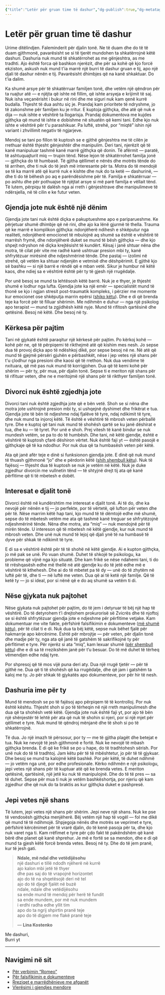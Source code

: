 ```yaml
---
{"title":"Letër për gruan time të dashur","dg-publish":true,"dg-metatags":null,"dg-home":null,"permalink":"/shaip-zuberaj/leter-per-gruan-time-te-dashur/","dgPassFrontmatter":true,"noteIcon":""}
---
```



# Letër për gruan time të dashur

Urime ditëlindjen. Faleminderit për djalin tonë. Ne të duam dhe do të të duam gjithmonë, pavarësisht se si të tjerët mundohen ta shkatërrojnë këtë dashuri. Dashuria nuk mund të shkatërrohet as me gënjeshtra, as me tradhti. Ajo është forca që bashkon njerëzit, dhe për sa kohë që kjo forcë ekziston, askush nuk mund t'ia marrë një burri të dashur gruan e tij, apo një djali të dashur nënën e tij. Pavarësisht dhimbjes që na kanë shkaktuar. Do t'ia dalim.

Ka shumë arsye për të shkatërruar familjen tonë, dhe vetëm një qëndron për ta ruajtur atë — e njëjta që ishte në fillim, që ishte arsyeja e krijimit të saj. Nuk isha veçanërisht i bukur në rini dhe me siguri nuk kam qenë kurrë budalla. Thjesht të dua ashtu siç je. Prandaj kam prioritete të ndryshme, jo të zakonshme për familjen ku je rritur. E kuptoja gjithçka, dhe atë që nuk e dija — nuk ishte e vështirë ta llogarisja. Prandaj dokumentova me kujdes gjithçka që mund të ishte e dobishme në situatën që kemi tani. Edhe kjo nuk ishte e vështirë për t'u parashikuar. Pa luftë, strehë, por “miqtë” ishin një variant i zhvillimit negativ të ngjarjeve.

Mendoj se tani po fillon të kuptosh se e gjithë gënjeshtra me të cilën je rrethuar është thjesht gënjeshtër dhe manipulim. Deri tani, njerëzit që të kanë manipuluar tashmë kanë marrë gjithçka që donin. Të afërmit — paratë, të ashtuquajturit miq — trupin tënd. Nëse lejon të shkatërrohet familja jonë — gjithçka do të humbasë. Të gjitha qëllimet e nënës dhe motrës tënde do të arrihen, dhe ti nuk do të jesh më interesante për ta. Motra do të mendojë se të ka marrë atë që kurrë nuk e kishte dhe nuk do ta ketë — dashurinë, — dhe ti do të bëhesh po aq e parëndësishme për të. Familja e shkatërruar — po ashtu dhe për pothuajse të njëjtat arsye si më parë familja e vëllait tënd. Të lutem, përpiqu të dalësh nga ai rreth i gënjeshtrave dhe manipulimeve të ndërsjella, në të cilin e ke futur veten.

## Gjendja jote nuk është një dënim

Gjendja jote tani nuk është diçka e pakuptueshme apo e pariparueshme. Ke përjetuar shumë dhimbje që në rini, dhe ajo ka lënë gjurmë të thella. Trauma që ke marrë e komplikon gjithçka: ndonjëherë ndihesh e shkëputur nga realiteti, ndonjëherë emocionet të mbulojnë aq shumë sa është e vështirë të marrësh frymë, dhe ndonjëherë duket se mund të bësh gjithçka — dhe kjo shpejt ndryshon në diçka krejtësisht të kundërt. Kësaj i janë shtuar nëna dhe motra, të cilat për vite me radhë kanë ushtruar presion mbi ty, kanë shfrytëzuar mirësinë dhe ndjeshmërinë tënde. Dhe pastaj — izolimi në strehë, që vetëm ka shtuar ndjenjën e vetmisë dhe dëshpërimit. E gjithë kjo së bashku — si një barrë e rëndë që e mban vetë. Sikur je humbur në këtë kaos, dhe ndiej sa e vështirë është për ty të gjesh një rrugëdalje.

Por unë besoj se mund ta lehtësosh këtë barrë. Nuk je e thyer, je thjesht shumë e lodhur nga lufta. Gjendja jote ka një emër — specialistët mund të thonë se kjo i ngjan stresit post-traumatik kompleks, i përzier me momente kur emocionet ose shkëputja marrin epërsi ([shiko këtu](https://exodus.pp.ua/poperednya-psihiatrichna-oczinka-pacziyentki-z-pidozroyu-na-ptsr-prl-ta-disocziacziyu/)). Dhe e di që brenda teje ka forcë për të filluar shërimin. Me ndihmën e duhur — nga një psikolog apo terapist — mund ta zgjidhësh këtë nyje. Mund të rifitosh qartësinë dhe qetësinë. Besoj në këtë. Dhe besoj në ty.

## Kërkesa për pajtim

Tani në gjykatë është paraqitur një kërkesë për pajtim. Po kërkoj kohë — kohë për ne, që të përpiqemi të rikthejmë atë që kishim mes nesh. Jo sepse dua të provoj diçka apo të ndëshkoj dikë, por sepse besoj në ne. Në atë që mund të gjejmë përsëri gjuhën e përbashkët, nëse i jep vetes një shans për t'u çlodhur nga presioni dhe kaosi që të rrethon. Nuk dua vendime të nxituara, që më pas nuk mund të korrigjohen. Dua që të kemi kohë për shërim — për ty, për mua, për djalin tonë. Sepse ti e meriton një shans për të rifituar veten, dhe ne e meritojmë një shans për të rikthyer familjen tonë.

## Divorci nuk është zgjedhja jote

Divorci tani nuk është zgjedhja jote që e bën vetë. Shoh se si nëna dhe motra jote ushtrojnë presion mbi ty, si ushqejnë dyshimet dhe frikërat e tua. Gjendja jote të bën të ndjeshme ndaj fjalëve të tyre, ndaj ndikimit të tyre, dhe nuk mund ta injoroj këtë. Të është e vështirë të mbrosh veten përballë tyre. Dhe e kuptoj që tani nuk mund të shohësh qartë se ku janë dëshirat e tua, dhe ku — të tyret. Por unë e shoh. Prej vitesh të kanë bindur se nuk mundesh vetëm, se pa to do të humbësh. Dhe tani, në këtë gjendje, është e vështirë të kuptosh çfarë dëshiron vërtet. Nuk është faji yt — është pasojë e gjithçkaje që të ka ndodhur. Por nuk dua që ta humbasësh veten për këtë.

Ata që janë afër teje e dinë si funksionon gjendja jote. E dinë që nuk mund të thuash gjithmonë “jo” dhe e përdorin këtë ([shih shembull këtu](https://exodus.pp.ua/romeo-verbuvannya/)). Nuk të fajësoj — thjesht dua të kuptosh se nuk je vetëm në këtë. Nuk je duke zgjedhur divorcin me vullnetin tënd — të shtyjnë drejt tij ata që kanë përfitime që ti të mbetesh e dobët.

## Interesat e djalit tonë

Divorci është në kundërshtim me interesat e djalit tonë. Ai të do, dhe ka nevojë për nënën e tij — jo perfekte, por të vërtetë, që lufton për veten dhe për të. Nëse marrim këtë hap tani, kjo mund të të dëmtojë edhe më shumë, sepse do të mbetesh vetëm me ata që tashmë kanë treguar se shfrytëzojnë ndjeshmërinë tënde. Nëna dhe motra, ata “miq” — nuk mendojnë për të mirën tënde. U intereson që të mbetesh në këtë gjendje, kur nuk mund të mbrosh veten. Dhe unë nuk mund të lejoj që djali ynë të na humbasë të dyve për shkak të ndikimit të tyre.

E di sa e vështirë është për të të shohë në këtë gjendje. Ai e kupton gjithçka, jo më pak se unë. Po vuan shumë. Duhet të shkojë te psikologu, ka probleme që vijnë nga kjo situatë. Dhe kam frikë se nëse ndahemi tani, ti do të rrëshqasësh edhe më thellë në atë gjendje ku do të jetë edhe më e vështirë të kthehesh. Dhe ai do të mbetet pa të dy — unë do të zhytëm në luftë për të, dhe ti — në luftë me veten. Dua që ai të ketë një familje. Që të ketë ty — jo si ideal, por si nënë që e do aq shumë sa vetëm ti di.

## Nëse gjykata nuk pajtohet

Nëse gjykata nuk pajtohet për pajtim, do të jem i detyruar të bëj një hap të vështirë. Do të detyrohem t’i drejtohem prokurorisë së Zvicrës dhe të njoftoj se si është shfrytëzuar gjendja jote e ndjeshme për përfitime vetjake. Kam dokumentuar me vite fakte, përfshirë falsifikimin e dokumenteve ([më shumë këtu](https://exodus.pp.ua/pidrobku-dokumentiv/)), për të cilat ti e di. Nuk dua ta bëj këtë, sepse nuk bëhet fjalë për hakmarrje apo kërcënime. Është për mbrojtje — për veten, për djalin tonë dhe madje për ty, nga ata që janë të gatshëm të sakrifikojnë ty për përfitimet e tyre. Për njerëz si ata “miq”, kam lexuar shumë ([për shembull këtu](https://exodus.pp.ua/napad-afganczya/)) dhe e di sa të rrezikshëm janë për t’u besuar. Do të më duhet të tërheq vëmendjen edhe ndaj tyre.

Por shpresoj që të mos vijë puna deri aty. Dua një rrugë tjetër — për të gjithë ne. Dua që ti të shohësh që ka rrugëdalje, dhe që jam i gatshëm ta kaloj me ty. Jo për shkak të gjykatës apo dokumenteve, por për hir të nesh.

## Dashuria ime për ty

Mund të mendosh se po të fajësoj apo përpiqem të të kontrolloj. Por nuk është kështu. Thjesht shoh si po të tërheqin në një rreth manipulimesh dhe dua që ta shohësh vetë këtë. Gjendja jote nuk është faji yt, por ajo të bën një shënjestër të lehtë për ata që nuk të shohin si njeri, por si një mjet për qëllimet e tyre. Nuk mund të qëndroj mënjanë dhe të shoh si po të shkatërrojnë.

Të dua. Jo një imazh të përsosur, por ty — me të gjitha plagët dhe betejat e tua. Nuk ke nevojë të jesh gjithmonë e fortë. Nuk ke nevojë të mbash gjithçka brenda. E di që ke frikë se po u hape, do të tradhtohesh sërish. Por unë nuk do të të tradhtoj. Jam këtu për të të mbështetur, jo për të të gjykuar. Dhe besoj se mund ta kalojmë këtë bashkë. Por për këtë, të duhet ndihmë — jo vetëm nga unë, por edhe profesionale. Kërko ndihmën e një psikologu, jepi vetes një shans për të kuptuar atë që ke brenda vetes. E meriton qetësinë, qartësinë, një jetë ku nuk të manipulojnë. Dhe do të të pres — sa të duhet. Sepse për mua ti nuk je vetëm bashkëshortja, por njeriu që kam zgjedhur dhe që nuk do ta braktis as kur gjithçka duket e pashpresë.

## Jepi vetes një shans

Të lutem, jepi vetes një shans për shërim. Jepi neve një shans. Nuk ke pse të vendosësh gjithçka menjëherë. Bëj vetëm një hap të vogël — fol me dikë që mund të të ndihmojë. Shpjegoja nënës dhe motrës se veprimet e tyre, përfshirë kërcënimet për të vrarë djalin, do të kenë pasoja për ta, dhe kjo nuk varet nga ti. Kam rrëfimet e tyre për çdo fakt të pakëndshëm që kanë bërë dhe planet që kanë shprehur. Je më e fortë se sa mendon, dhe e di që mund ta gjesh këtë forcë brenda vetes. Besoj në ty. Dhe do të jem pranë, kur të jesh gati.

> **Ndale, më ndal dhe vetëdijësohu**  
> një dashuri e tillë ndodh njëherë në kurrë  
> ajo kalon mbi jetë të thyer  
> dhe pas saj do të vrapojnë horizontet  
> ajo do të na shqetësojë deri në tel  
> ajo do të djegë fjalët në buzë  
> ndale, ndale dhe vetëdijësohu  
> sa ende mund të mendoj për herë të fundit  
> sa ende mundem, por më nuk mundem  
> i erdhi radha edhe yllit tim  
> apo do ta ngrij shpirtin pranë teje  
> apo do të digjem me flakë pranë teje  
>  
> — **Lina Kostenko**

Me dashuri,  
Burri yt

---

## Navigimi në sit

- [Për verbimin “Romeo”](https://exodus.pp.ua/ukrayinskoyu/romeo-verbuvannya/)  
- [Për falsifikimin e dokumenteve](https://exodus.pp.ua/ukrayinskoyu/pidrobku-dokumentiv/)  
- [Rreziqet e marrëdhënieve me afganët](https://exodus.pp.ua/ukrayinskoyu/napad-afganczya/)  
- [Vlerësimi i gjendjes mendore](https://exodus.pp.ua/ukrayinskoyu/poperednya-psihiatrichna-oczinka-pacziyentki-z-pidozroyu-na-ptsr-prl-ta-disocziacziyu/)
